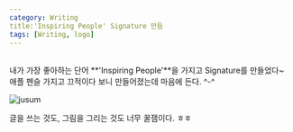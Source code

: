 ```yaml
---
category: Writing  
title:'Inspiring People' Signature 만듬    
tags: [Writing, logo]   
--- 
```


<br>
내가 가장 좋아하는 단어 **'Inspiring People'**을 가지고 Signature를 만들었다~  
애플 펜슬 가지고 끄적이다 보니 만들어졌는데 마음에 든다. ^-^  

![jusum](https://www.dropbox.com/s/ue65e6ezx3uorn0/profile2.jpeg?raw=1)

글을 쓰는 것도, 그림을 그리는 것도 너무 꿀잼이다. ㅎㅎ  